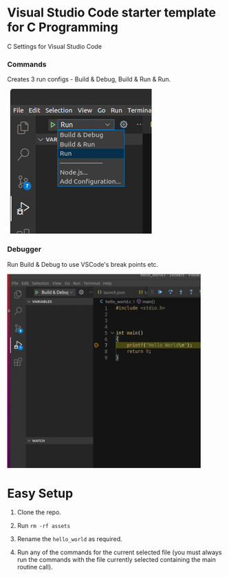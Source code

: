 # Visual Studio Code starter template for C Programming
C Settings for Visual Studio Code

### Commands
Creates 3 run configs - Build & Debug, Build & Run & Run.

![vscode-c-settings](assets/cmds.png?raw=true "Title")

### Debugger
Run Build & Debug to use VSCode's break points etc.

![vscode-c-settings](assets/debug.png?raw=true "Title")

# Easy Setup
1. Clone the repo.

2. Run `rm -rf assets`

3. Rename the `hello_world` as required.

4. Run any of the commands for the current selected file (you must always run the commands with the file currently selected containing the main routine call).